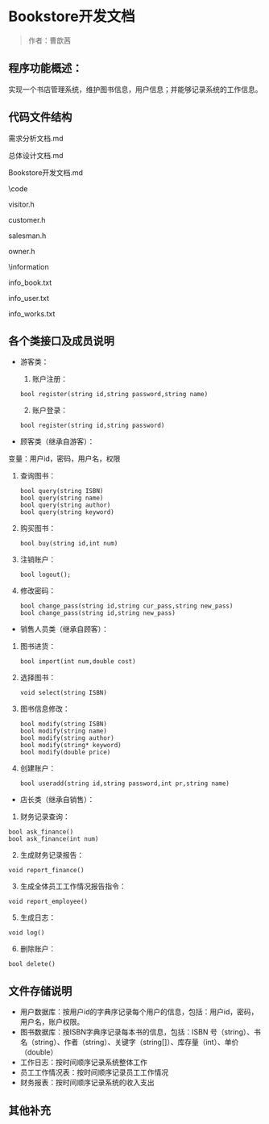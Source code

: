 #  Bookstore开发文档

> 作者：曹歆茜

## 程序功能概述：

实现一个书店管理系统，维护图书信息，用户信息；并能够记录系统的工作信息。

## 代码文件结构
需求分析文档.md

总体设计文档.md

Bookstore开发文档.md

\code

visitor.h

customer.h

salesman.h

owner.h


\information

info_book.txt

info_user.txt

info_works.txt

## 各个类接口及成员说明

* 游客类：

  1. 账户注册：
    ```
    bool register(string id,string password,string name)
    ```
  2. 账户登录：
    ```
    bool register(string id,string password)
    ```
* 顾客类（继承自游客）：

变量：用户id，密码，用户名，权限
1. 查询图书：
    ```
    bool query(string ISBN)
    bool query(string name)
    bool query(string author)
    bool query(string keyword)
    ```
2. 购买图书：
    ```
    bool buy(string id,int num)
    ```
3. 注销账户：
    ```
    bool logout();
    ```
4. 修改密码：
    ```
    bool change_pass(string id,string cur_pass,string new_pass)
    bool change_pass(string id,string new_pass)
    ```
* 销售人员类（继承自顾客）：

1. 图书进货：
    ```
    bool import(int num,double cost)
    ```
2. 选择图书：
    ```
    void select(string ISBN)
    ```
3. 图书信息修改：
    ```
    bool modify(string ISBN)
    bool modify(string name)
    bool modify(string author)
    bool modify(string* keyword)
    bool modify(double price)
    ```
4.  创建账户：
    ```
    bool useradd(string id,string password,int pr,string name)
    ```

* 店长类（继承自销售）：

1. 财务记录查询：
  ```
  bool ask_finance()
  bool ask_finance(int num)
  ```
2. 生成财务记录报告：
  ```
  void report_finance()
  ```
3. 生成全体员工工作情况报告指令：
  ```
  void report_employee()
  ```
5. 生成日志：
  ```
  void log()
  ```
6. 删除账户：
  ```
  bool delete()
  ```

## 文件存储说明

* 用户数据库：按用户id的字典序记录每个用户的信息，包括：用户id，密码，用户名，账户权限。
* 图书数据库：按ISBN字典序记录每本书的信息，包括：ISBN 号（string）、书名（string）、作者（string）、关键字（string[]）、库存量（int）、单价（double）
* 工作日志：按时间顺序记录系统整体工作
* 员工工作情况表：按时间顺序记录员工工作情况
* 财务报表：按时间顺序记录系统的收入支出

## 其他补充



